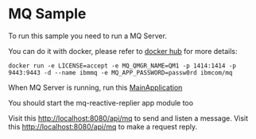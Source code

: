# MQ Sample

To run this sample you need to run a MQ Server.

You can do it with docker, please refer to [docker hub](https://hub.docker.com/r/ibmcom/mq) for more details:

```shell
docker run -e LICENSE=accept -e MQ_QMGR_NAME=QM1 -p 1414:1414 -p 9443:9443 -d --name ibmmq -e MQ_APP_PASSWORD=passw0rd ibmcom/mq
```

When MQ Server is running, run
this [MainApplication](src/main/java/co/com/bancolombia/jms/sample/app/MainApplication.java)

You should start the mq-reactive-replier app module too

Visit this [http://localhost:8080/api/mq](http://localhost:8080/api/mq) to send and listen a message.
Visit this [http://localhost:8080/api/mq](http://localhost:8080/api/mq/reqreply) to make a request reply.
